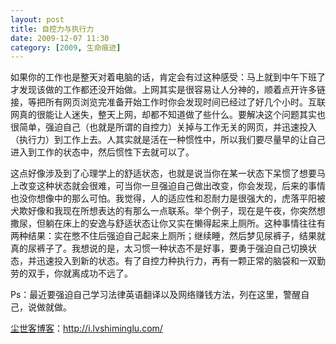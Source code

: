 ```yaml
---
layout: post
title: 自控力与执行力
date: 2009-12-07 11:30
category: [2009, 生命痕迹]
---
```

如果你的工作也是整天对着电脑的话，肯定会有过这种感受：马上就到中午下班了才发现该做的工作都还没开始做。上网其实是很容易让人分神的，顺着点开许多链接，等把所有网页浏览完准备开始工作时你会发现时间已经过了好几个小时。互联网真的很能让人迷失，整天上网，却都不知道做了些什么。要解决这个问题其实也很简单，强迫自己（也就是所谓的自控力）关掉与工作无关的网页，并迅速投入（执行力）到工作上去。人其实就是活在一种惯性中，所以我们要尽量早的让自己进入到工作的状态中，然后惯性下去就可以了。

这点好像涉及到了心理学上的舒适状态，也就是说当你在某一状态下呆惯了想要马上改变这种状态就会很难，可当你一旦强迫自己做出改变，你会发现，后来的事情也没你想像中的那么可怕。我觉得，人的适应性和忍耐力是很强大的，虎落平阳被犬欺好像和我现在所想表达的有那么一点联系。举个例子，现在是午夜，你突然想撒尿，但躺在床上的安逸与舒适状态让你又实在懒得起来上厕所。这种事情往往有两种结果：实在憋不住后强迫自己起来上厕所；继续睡，然后梦见尿裤子，结果就真的尿裤子了。我想说的是，太习惯一种状态不是好事，要勇于强迫自己切换状态，并迅速投入到新的状态。有了自控力种执行力，再有一颗正常的脑袋和一双勤劳的双手，你就离成功不远了。

Ps：最近要强迫自己学习法律英语翻译以及网络赚钱方法，列在这里，警醒自己，说做就做。

<a href="http://i.lvshiminglu.com/">尘世客博客</a>：<a href="http://i.lvshiminglu.com/">http://i.lvshiminglu.com/</a>

